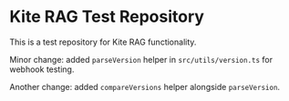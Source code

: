 # Kite RAG Test Repository
This is a test repository for Kite RAG functionality.

Minor change: added `parseVersion` helper in `src/utils/version.ts` for webhook testing.

Another change: added `compareVersions` helper alongside `parseVersion`.






